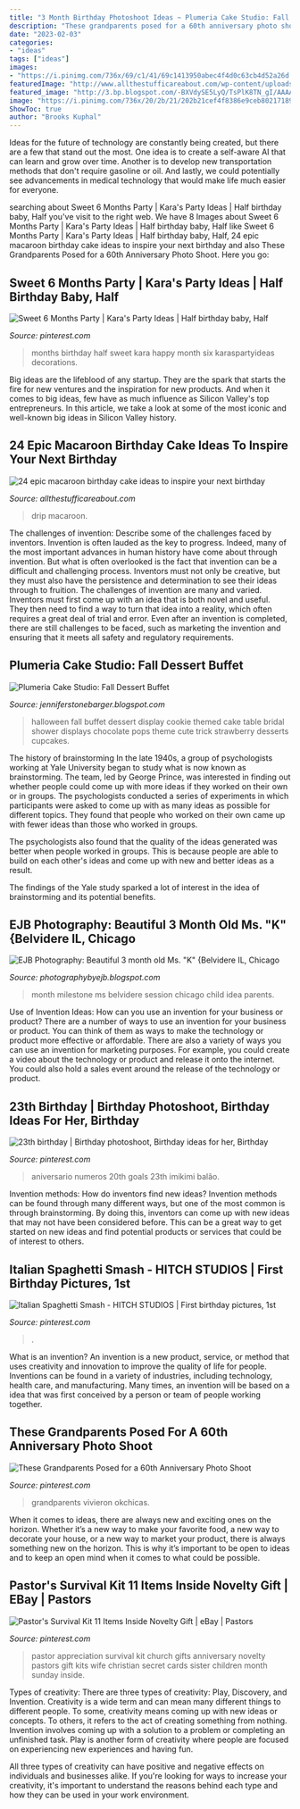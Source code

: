 ```yaml
---
title: "3 Month Birthday Photoshoot Ideas ~ Plumeria Cake Studio: Fall Dessert Buffet"
description: "These grandparents posed for a 60th anniversary photo shoot"
date: "2023-02-03"
categories:
- "ideas"
tags: ["ideas"]
images:
- "https://i.pinimg.com/736x/69/c1/41/69c1413950abec4f4d0c63cb4d52a26d.jpg"
featuredImage: "http://www.allthestufficareabout.com/wp-content/uploads/2019/03/macaron-cake-birthday-cake-drip-cake-ice-cream-birthday-cake-pastel-birthday-cake-unicorn-cake-4.jpg"
featured_image: "http://3.bp.blogspot.com/-BXVdySE5LyQ/TsPlK8TN_gI/AAAAAAAACBQ/Lgxuws3jIgg/w1200-h630-p-k-no-nu/101_3039.JPG"
image: "https://i.pinimg.com/736x/20/2b/21/202b21cef4f8386e9ceb80217189537b.jpg"
ShowToc: true
author: "Brooks Kuphal"
---
```



Ideas for the future of technology are constantly being created, but there are a few that stand out the most. One idea is to create a self-aware AI that can learn and grow over time. Another is to develop new transportation methods that don't require gasoline or oil. And lastly, we could potentially see advancements in medical technology that would make life much easier for everyone.

	

		
searching about Sweet 6 Months Party | Kara&#039;s Party Ideas | Half birthday baby, Half you've visit to the right web. We have 8 Images about Sweet 6 Months Party | Kara&#039;s Party Ideas | Half birthday baby, Half like Sweet 6 Months Party | Kara&#039;s Party Ideas | Half birthday baby, Half, 24 epic macaroon birthday cake ideas to inspire your next birthday and also These Grandparents Posed for a 60th Anniversary Photo Shoot. Here you go:
		
    
## Sweet 6 Months Party | Kara&#039;s Party Ideas | Half Birthday Baby, Half

<img loading=lazy src="https://i.pinimg.com/736x/69/c1/41/69c1413950abec4f4d0c63cb4d52a26d.jpg" onerror="this.onerror=null;this.src='https://tse2.mm.bing.net/th?id=OIP.LyUyI9RbERwiRgps2As9MwHaLP&amp;pid=15.1';" alt="Sweet 6 Months Party | Kara&#039;s Party Ideas | Half birthday baby, Half">

_Source: pinterest.com_

>months birthday half sweet kara happy month six karaspartyideas decorations. 

	

Big ideas are the lifeblood of any startup. They are the spark that starts the fire for new ventures and the inspiration for new products. And when it comes to big ideas, few have as much influence as Silicon Valley's top entrepreneurs. In this article, we take a look at some of the most iconic and well-known big ideas in Silicon Valley history.

    
## 24 Epic Macaroon Birthday Cake Ideas To Inspire Your Next Birthday

<img loading=lazy src="http://www.allthestufficareabout.com/wp-content/uploads/2019/03/macaron-cake-birthday-cake-drip-cake-ice-cream-birthday-cake-pastel-birthday-cake-unicorn-cake-4.jpg" onerror="this.onerror=null;this.src='https://tse2.mm.bing.net/th?id=OIP.P7rkiSYbmlymd_VTdCTXFAHaIj&amp;pid=15.1';" alt="24 epic macaroon birthday cake ideas to inspire your next birthday">

_Source: allthestufficareabout.com_

>drip macaroon. 

	

The challenges of invention: Describe some of the challenges faced by inventors.
Invention is often lauded as the key to progress. Indeed, many of the most important advances in human history have come about through invention. But what is often overlooked is the fact that invention can be a difficult and challenging process. Inventors must not only be creative, but they must also have the persistence and determination to see their ideas through to fruition.
The challenges of invention are many and varied. Inventors must first come up with an idea that is both novel and useful. They then need to find a way to turn that idea into a reality, which often requires a great deal of trial and error. Even after an invention is completed, there are still challenges to be faced, such as marketing the invention and ensuring that it meets all safety and regulatory requirements.

    
## Plumeria Cake Studio: Fall Dessert Buffet

<img loading=lazy src="http://3.bp.blogspot.com/-BXVdySE5LyQ/TsPlK8TN_gI/AAAAAAAACBQ/Lgxuws3jIgg/w1200-h630-p-k-no-nu/101_3039.JPG" onerror="this.onerror=null;this.src='https://tse4.mm.bing.net/th?id=OIP.uYKVwQ7kjUNy3AsksxZJzQHaFj&amp;pid=15.1';" alt="Plumeria Cake Studio: Fall Dessert Buffet">

_Source: jenniferstonebarger.blogspot.com_

>halloween fall buffet dessert display cookie themed cake table bridal shower displays chocolate pops theme cute trick strawberry desserts cupcakes. 

	

The history of brainstorming
In the late 1940s, a group of psychologists working at Yale University began to study what is now known as brainstorming. The team, led by George Prince, was interested in finding out whether people could come up with more ideas if they worked on their own or in groups.
The psychologists conducted a series of experiments in which participants were asked to come up with as many ideas as possible for different topics. They found that people who worked on their own came up with fewer ideas than those who worked in groups.

The psychologists also found that the quality of the ideas generated was better when people worked in groups. This is because people are able to build on each other's ideas and come up with new and better ideas as a result.

The findings of the Yale study sparked a lot of interest in the idea of brainstorming and its potential benefits.

    
## EJB Photography: Beautiful 3 Month Old Ms. &quot;K&quot; {Belvidere IL, Chicago

<img loading=lazy src="http://1.bp.blogspot.com/-vR6FYcj8qGI/T6MPha1vVOI/AAAAAAAAAdw/cRE6CUknwMY/s1600/DSC_6260+copy.jpg" onerror="this.onerror=null;this.src='https://tse2.mm.bing.net/th?id=OIP.CRGbsw1Os9JuC15543u06gHaKK&amp;pid=15.1';" alt="EJB Photography: Beautiful 3 month old Ms. &quot;K&quot; {Belvidere IL, Chicago">

_Source: photographybyejb.blogspot.com_

>month milestone ms belvidere session chicago child idea parents. 

	

Use of Invention Ideas: How can you use an invention for your business or product?
There are a number of ways to use an invention for your business or product. You can think of them as ways to make the technology or product more effective or affordable. There are also a variety of ways you can use an invention for marketing purposes. For example, you could create a video about the technology or product and release it onto the internet. You could also hold a sales event around the release of the technology or product.

    
## 23th Birthday | Birthday Photoshoot, Birthday Ideas For Her, Birthday

<img loading=lazy src="https://i.pinimg.com/736x/d8/a4/ea/d8a4ea5c470b8b33bebc94370aaf624d--birthday-makeup--birthday.jpg" onerror="this.onerror=null;this.src='https://tse4.mm.bing.net/th?id=OIP.RoBZ2uLKsLcEG8fXjpIasQHaJ3&amp;pid=15.1';" alt="23th birthday | Birthday photoshoot, Birthday ideas for her, Birthday">

_Source: pinterest.com_

>aniversario numeros 20th goals 23th imikimi balão. 

	

Invention methods: How do inventors find new ideas?
Invention methods can be found through many different ways, but one of the most common is through brainstorming. By doing this, inventors can come up with new ideas that may not have been considered before. This can be a great way to get started on new ideas and find potential products or services that could be of interest to others.

    
## Italian Spaghetti Smash - HITCH STUDIOS | First Birthday Pictures, 1st

<img loading=lazy src="https://i.pinimg.com/736x/f9/38/35/f9383518db38d9e4f794203929db0cd3.jpg" onerror="this.onerror=null;this.src='https://tse2.mm.bing.net/th?id=OIP.lCw4fgy98TLeTAYk_2TH7gHaE8&amp;pid=15.1';" alt="Italian Spaghetti Smash - HITCH STUDIOS | First birthday pictures, 1st">

_Source: pinterest.com_

>. 

	

What is an invention?
An invention is a new product, service, or method that uses creativity and innovation to improve the quality of life for people. Inventions can be found in a variety of industries, including technology, health care, and manufacturing. Many times, an invention will be based on a idea that was first conceived by a person or team of people working together.

    
## These Grandparents Posed For A 60th Anniversary Photo Shoot

<img loading=lazy src="https://i.pinimg.com/736x/20/2b/21/202b21cef4f8386e9ceb80217189537b.jpg" onerror="this.onerror=null;this.src='https://tse3.mm.bing.net/th?id=OIP.F-Z9MmjT4TgnEZ3Odcv14QHaLF&amp;pid=15.1';" alt="These Grandparents Posed for a 60th Anniversary Photo Shoot">

_Source: pinterest.com_

>grandparents vivieron okchicas. 

	

When it comes to ideas, there are always new and exciting ones on the horizon. Whether it’s a new way to make your favorite food, a new way to decorate your house, or a new way to market your product, there is always something new on the horizon. This is why it’s important to be open to ideas and to keep an open mind when it comes to what could be possible.

    
## Pastor&#039;s Survival Kit 11 Items Inside Novelty Gift | EBay | Pastors

<img loading=lazy src="https://i.pinimg.com/originals/55/c7/d8/55c7d8a329979e25467a785df0bd4620.jpg" onerror="this.onerror=null;this.src='https://tse1.mm.bing.net/th?id=OIP.-YXCCoHiq2TX45r5fTE_8AHaJ4&amp;pid=15.1';" alt="Pastor&#039;s Survival Kit 11 Items Inside Novelty Gift | eBay | Pastors">

_Source: pinterest.com_

>pastor appreciation survival kit church gifts anniversary novelty pastors gift kits wife christian secret cards sister children month sunday inside. 

	

Types of creativity: There are three types of creativity: Play, Discovery, and Invention.
Creativity is a wide term and can mean many different things to different people. To some, creativity means coming up with new ideas or concepts. To others, it refers to the act of creating something from nothing.
Invention involves coming up with a solution to a problem or completing an unfinished task. Play is another form of creativity where people are focused on experiencing new experiences and having fun.

All three types of creativity can have positive and negative effects on individuals and businesses alike. If you're looking for ways to increase your creativity, it's important to understand the reasons behind each type and how they can be used in your work environment.

